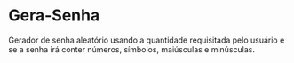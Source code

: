 # Gera-Senha
Gerador de senha aleatório usando a quantidade requisitada pelo usuário e se a senha irá conter números, símbolos, maiúsculas e minúsculas.
